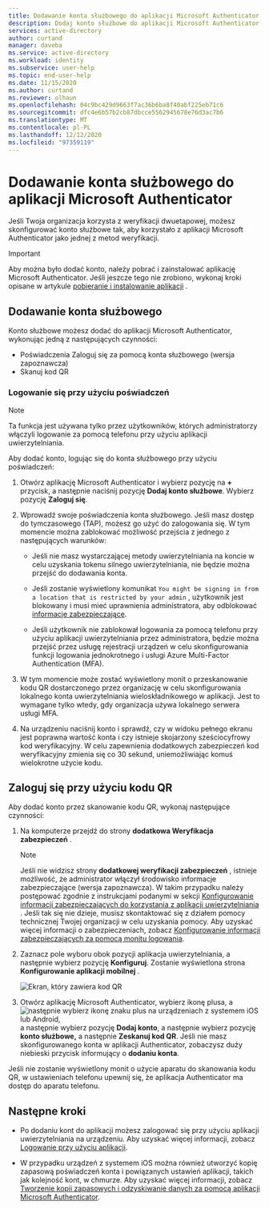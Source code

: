 ```yaml
---
title: Dodawanie konta służbowego do aplikacji Microsoft Authenticator — usługa Azure AD
description: Dodaj konto służbowe do aplikacji Microsoft Authenticator, aby zweryfikować swoją tożsamość przy użyciu weryfikacji dwuskładnikowej.
services: active-directory
author: curtand
manager: daveba
ms.service: active-directory
ms.workload: identity
ms.subservice: user-help
ms.topic: end-user-help
ms.date: 11/15/2020
ms.author: curtand
ms.reviewer: olhaun
ms.openlocfilehash: 04c9bc429d9663f7ac36b6ba8f40abf225eb71c6
ms.sourcegitcommit: dfc4e6b57b2cb87dbcce5562945678e76d3ac7b6
ms.translationtype: MT
ms.contentlocale: pl-PL
ms.lasthandoff: 12/12/2020
ms.locfileid: "97359119"
---
```

# <a name="add-your-work-or-school-account-to-the-microsoft-authenticator-app"></a>Dodawanie konta służbowego do aplikacji Microsoft Authenticator

Jeśli Twoja organizacja korzysta z weryfikacji dwuetapowej, możesz skonfigurować konto służbowe tak, aby korzystało z aplikacji Microsoft Authenticator jako jednej z metod weryfikacji.

>[!Important]
>Aby można było dodać konto, należy pobrać i zainstalować aplikację Microsoft Authenticator. Jeśli jeszcze tego nie zrobiono, wykonaj kroki opisane w artykule [pobieranie i instalowanie aplikacji](user-help-auth-app-download-install.md) .

## <a name="add-your-work-or-school-account"></a>Dodawanie konta służbowego

Konto służbowe możesz dodać do aplikacji Microsoft Authenticator, wykonując jedną z następujących czynności:

- Poświadczenia Zaloguj się za pomocą konta służbowego (wersja zapoznawcza)
- Skanuj kod QR

### <a name="sign-in-with-your-credentials"></a>Logowanie się przy użyciu poświadczeń

>[!Note]
>Ta funkcja jest używana tylko przez użytkowników, których administratorzy włączyli logowanie za pomocą telefonu przy użyciu aplikacji uwierzytelniania.

Aby dodać konto, logując się do konta służbowego przy użyciu poświadczeń:

1. Otwórz aplikację Microsoft Authenticator i wybierz pozycję na **+** przycisk, a następnie naciśnij pozycję **Dodaj konto służbowe**. Wybierz pozycję **Zaloguj się**.

1. Wprowadź swoje poświadczenia konta służbowego. Jeśli masz dostęp do tymczasowego (TAP), możesz go użyć do zalogowania się. W tym momencie można zablokować możliwość przejścia z jednego z następujących warunków:

   - Jeśli nie masz wystarczającej metody uwierzytelniania na koncie w celu uzyskania tokenu silnego uwierzytelniania, nie będzie można przejść do dodawania konta.

   - Jeśli zostanie wyświetlony komunikat `You might be signing in from a location that is restricted by your admin` , użytkownik jest blokowany i musi mieć uprawnienia administratora, aby odblokować [informacje zabezpieczające](https://mysignins.microsoft.com/security-info).

   - Jeśli użytkownik nie zablokował logowania za pomocą telefonu przy użyciu aplikacji uwierzytelniania przez administratora, będzie można przejść przez usługę rejestracji urządzeń w celu skonfigurowania funkcji logowania jednokrotnego i usługi Azure Multi-Factor Authentication (MFA).

1. W tym momencie może zostać wyświetlony monit o przeskanowanie kodu QR dostarczonego przez organizację w celu skonfigurowania lokalnego konta uwierzytelniania wieloskładnikowego w aplikacji. Jest to wymagane tylko wtedy, gdy organizacja używa lokalnego serwera usługi MFA.

1. Na urządzeniu naciśnij konto i sprawdź, czy w widoku pełnego ekranu jest poprawna wartość konta i czy istnieje skojarzony sześciocyfrowy kod weryfikacyjny. W celu zapewnienia dodatkowych zabezpieczeń kod weryfikacyjny zmienia się co 30 sekund, uniemożliwiając komuś wielokrotne użycie kodu.

## <a name="sign-in-with-a-qr-code"></a>Zaloguj się przy użyciu kodu QR

Aby dodać konto przez skanowanie kodu QR, wykonaj następujące czynności:

1. Na komputerze przejdź do strony **dodatkowa Weryfikacja zabezpieczeń** .

   >[!Note]
   >Jeśli nie widzisz strony **dodatkowej weryfikacji zabezpieczeń** , istnieje możliwość, że administrator włączył środowisko informacje zabezpieczające (wersja zapoznawcza). W takim przypadku należy postępować zgodnie z instrukcjami podanymi w sekcji [Konfigurowanie informacji zabezpieczających do korzystania z aplikacji uwierzytelniania](security-info-setup-auth-app.md) . Jeśli tak się nie dzieje, musisz skontaktować się z działem pomocy technicznej Twojej organizacji w celu uzyskania pomocy. Aby uzyskać więcej informacji o zabezpieczeniach, zobacz [Konfigurowanie informacji zabezpieczających za pomocą monitu logowania](security-info-setup-signin.md).

1. Zaznacz pole wyboru obok pozycji aplikacja uwierzytelniania, a następnie wybierz pozycję **Konfiguruj**. Zostanie wyświetlona strona **Konfigurowanie aplikacji mobilnej** .

   ![Ekran, który zawiera kod QR](./media/user-help-auth-app-add-work-school-account/auth-app-barcode.png)

1. Otwórz aplikację Microsoft Authenticator, wybierz ikonę plusa, a ![ następnie wybierz ikonę znaku plus na urządzeniach z systemem iOS lub Android, ](media/user-help-auth-app-add-work-school-account/plus-icon.png) a następnie wybierz pozycję **Dodaj konto**, a następnie wybierz pozycję **konto służbowe,** a następnie **Zeskanuj kod QR**.
   Jeśli nie masz skonfigurowanego konta w aplikacji Authenticator, zobaczysz duży niebieski przycisk informujący o **dodaniu konta**.

Jeśli nie zostanie wyświetlony monit o użycie aparatu do skanowania kodu QR, w ustawieniach telefonu upewnij się, że aplikacja Authenticator ma dostęp do aparatu telefonu.

## <a name="next-steps"></a>Następne kroki

- Po dodaniu kont do aplikacji możesz zalogować się przy użyciu aplikacji uwierzytelniania na urządzeniu. Aby uzyskać więcej informacji, zobacz [Logowanie przy użyciu aplikacji](user-help-auth-app-sign-in.md).

- W przypadku urządzeń z systemem iOS można również utworzyć kopię zapasową poświadczeń konta i powiązanych ustawień aplikacji, takich jak kolejność kont, w chmurze. Aby uzyskać więcej informacji, zobacz [Tworzenie kopii zapasowych i odzyskiwanie danych za pomocą aplikacji Microsoft Authenticator](user-help-auth-app-backup-recovery.md).
